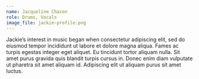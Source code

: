 ```yaml
---
name: Jacqueline Chacon
role: Drums, Vocals
image_file: jackie-profile.png
---
```


Jackie’s interest in music began when consectetur adipiscing elit, sed do eiusmod tempor incididunt ut labore et dolore magna aliqua. Fames ac turpis egestas integer eget aliquet. Eu tincidunt tortor aliquam nulla. Sit amet purus gravida quis blandit turpis cursus in. Donec enim diam vulputate ut pharetra sit amet aliquam id. Adipiscing elit ut aliquam purus sit amet luctus.
